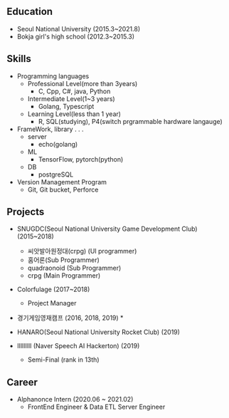 
Education
---------
* Seoul National University (2015.3~2021.8)
* Bokja girl's high school (2012.3~2015.3)



Skills
------
* Programming languages
  * Professional Level(more than 3years)
    * C, Cpp, C#, java, Python
  * Intermediate Level(1~3 years)
    * Golang, Typescript
  * Learning Level(less than 1 year)
    * R, SQL(studying), P4(switch prgrammable hardware langauge)
* FrameWork, library . . .
  * server
    * echo(golang)
  * ML
    * TensorFlow, pytorch(python)
  * DB
    * postgreSQL
* Version Management Program
  * Git, Git bucket, Perforce


Projects
--------
* SNUGDC(Seoul National University Game Development Club) (2015~2018)
  * 씨앗발아원정대(crpg) (UI programmer)
  * 홈어론(Sub Programmer)
  * quadraonoid (Sub Programmer)
  * crpg (Main Programmer)
* Colorfulage (2017~2018)
  * Project Manager
* 경기게임영재캠프 (2016, 2018, 2019)
  *

* HANARO(Seoul National University Rocket Club) (2019)
* lIlIlIllI (Naver Speech AI Hackerton) (2019)
  * Semi-Final (rank in 13th) 


Career
------
* Alphanonce Intern (2020.06 ~ 2021.02)
  * FrontEnd Engineer & Data ETL Server Engineer



